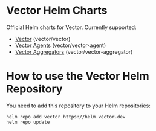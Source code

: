 # Vector Helm Charts

Official Helm charts for Vector. Currently supported:
- [Vector](charts/vector/README.md) (vector/vector)
- [Vector Agents](charts/vector-agent/README.md) (vector/vector-agent)
- [Vector Aggregators](charts/vector-aggregator/README.md) (vector/vector-aggregator)

# How to use the Vector Helm Repository

You need to add this repository to your Helm repositories:

```shell
helm repo add vector https://helm.vector.dev
helm repo update
```
